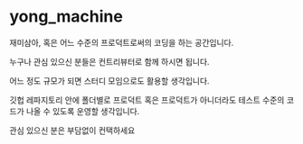 # yong_machine

재미삼아, 혹은 어느 수준의 프로덕트로써의 코딩을 하는 공간입니다.

누구나 관심 있으신 분들은 컨트리뷰터로 함께 하시면 됩니다.

어느 정도 규모가 되면 스터디 모임으로도 활용할 생각입니다.

깃헙 레파지토리 안에 폴더별로 프로덕트 혹은 프로덕트가 아니더라도 테스트 수준의 코드가 나올 수 있도록 운영할 생각입니다.

관심 있으신 분은 부담없이 컨택하세요
